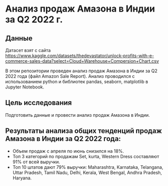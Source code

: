 # Анализ продаж Амазона в Индии за Q2 2022 г.

## Данные
Датасет взят с сайта https://www.kaggle.com/datasets/thedevastator/unlock-profits-with-e-commerce-sales-data?select=Cloud+Warehouse+Compersion+Chart.csv

В этом репозитории проведен анализ продаж Амазона в Индии за Q2 2022 года (файл Amazon Sale Report).
Анализ проводился с использованием python и библиотек pandas, seaborn, matplotlib в Jupyter Notebook.

## Цель исследования
Подготовить данные и провести анализ продаж Амазона в Индии.

## Результаты анализа общих тенденций продаж Амазона в Индии за Q2 2022 года:
- Объем продаж с апреля по июнь снизился на 18%.
- Топ 3 категорий по продажам Set, kurta, Western Dress составляют 91% от всей выручки.
- Топ 10 штатов дают 79% выручки: Maharashtra, Karnataka, Telangana, Uttar Pradesh, Tamil Nadu, Delhi, Kerala, West Bengal, Andhra Pradesh, Haryana.
